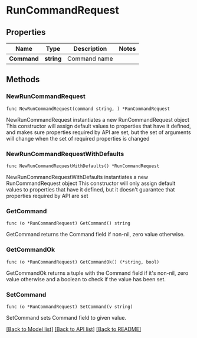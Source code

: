 # RunCommandRequest

## Properties

Name | Type | Description | Notes
------------ | ------------- | ------------- | -------------
**Command** | **string** | Command name | 

## Methods

### NewRunCommandRequest

`func NewRunCommandRequest(command string, ) *RunCommandRequest`

NewRunCommandRequest instantiates a new RunCommandRequest object
This constructor will assign default values to properties that have it defined,
and makes sure properties required by API are set, but the set of arguments
will change when the set of required properties is changed

### NewRunCommandRequestWithDefaults

`func NewRunCommandRequestWithDefaults() *RunCommandRequest`

NewRunCommandRequestWithDefaults instantiates a new RunCommandRequest object
This constructor will only assign default values to properties that have it defined,
but it doesn't guarantee that properties required by API are set

### GetCommand

`func (o *RunCommandRequest) GetCommand() string`

GetCommand returns the Command field if non-nil, zero value otherwise.

### GetCommandOk

`func (o *RunCommandRequest) GetCommandOk() (*string, bool)`

GetCommandOk returns a tuple with the Command field if it's non-nil, zero value otherwise
and a boolean to check if the value has been set.

### SetCommand

`func (o *RunCommandRequest) SetCommand(v string)`

SetCommand sets Command field to given value.



[[Back to Model list]](../README.md#documentation-for-models) [[Back to API list]](../README.md#documentation-for-api-endpoints) [[Back to README]](../README.md)


